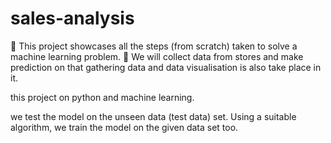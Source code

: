 # sales-analysis

	This project showcases all the steps (from scratch) taken to solve a machine learning problem.
	We will collect data from stores and make prediction on that gathering data and data visualisation is also take place in it.

 this project on python and machine learning.
 
 we test the model on the unseen data (test data) set.
 Using a suitable algorithm, we train the model on the given data set too.
